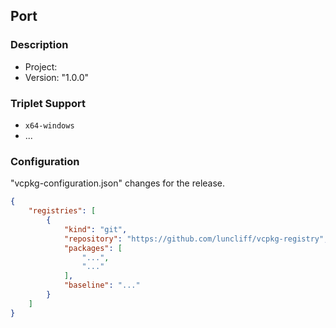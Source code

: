 
## Port

### Description

* Project: []()
* Version: "1.0.0"

### Triplet Support

* `x64-windows`
* ...

### Configuration

"vcpkg-configuration.json" changes for the release.

```json
{
    "registries": [
        {
            "kind": "git",
            "repository": "https://github.com/luncliff/vcpkg-registry",
            "packages": [
                "...",
                "..."
            ],
            "baseline": "..."
        }
    ]
}
```
